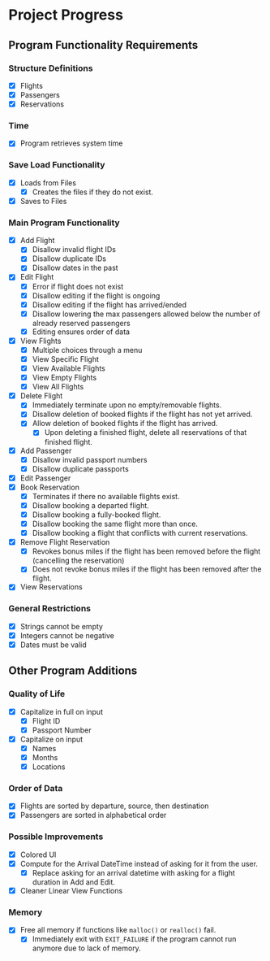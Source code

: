 # Project Progress

## Program Functionality Requirements

### Structure Definitions

- [x] Flights
- [x] Passengers
- [x] Reservations

### Time

- [x] Program retrieves system time

### Save Load Functionality

- [x] Loads from Files
  - [x] Creates the files if they do not exist.
- [x] Saves to Files

### Main Program Functionality

- [x] Add Flight
  - [x] Disallow invalid flight IDs
  - [x] Disallow duplicate IDs
  - [x] Disallow dates in the past
- [x] Edit Flight
  - [x] Error if flight does not exist
  - [x] Disallow editing if the flight is ongoing
  - [x] Disallow editing if the flight has arrived/ended
  - [x] Disallow lowering the max passengers allowed below the number of already reserved passengers
  - [x] Editing ensures order of data
- [x] View Flights
  - [x] Multiple choices through a menu
  - [x] View Specific Flight
  - [x] View Available Flights
  - [x] View Empty Flights
  - [x] View All Flights
- [x] Delete Flight
  - [x] Immediately terminate upon no empty/removable flights.
  - [x] Disallow deletion of booked flights if the flight has not yet arrived.
  - [x] Allow deletion of booked flights if the flight has arrived.
    - [x] Upon deleting a finished flight, delete all reservations of that finished flight.
- [x] Add Passenger
  - [x] Disallow invalid passport numbers
  - [x] Disallow duplicate passports
- [x] Edit Passenger
- [x] Book Reservation
  - [x] Terminates if there no available flights exist.
  - [x] Disallow booking a departed flight.
  - [x] Disallow booking a fully-booked flight.
  - [x] Disallow booking the same flight more than once.
  - [x] Disallow booking a flight that conflicts with current reservations.
- [x] Remove Flight Reservation
  - [x] Revokes bonus miles if the flight has been removed before the flight (cancelling the reservation)
  - [x] Does not revoke bonus miles if the flight has been removed after the flight.
- [x] View Reservations

### General Restrictions

- [x] Strings cannot be empty
- [x] Integers cannot be negative
- [x] Dates must be valid

## Other Program Additions

### Quality of Life

- [x] Capitalize in full on input
  - [x] Flight ID
  - [x] Passport Number
- [x] Capitalize on input
  - [x] Names
  - [x] Months
  - [x] Locations

### Order of Data

- [x] Flights are sorted by departure, source, then destination
- [x] Passengers are sorted in alphabetical order

### Possible Improvements

- [x] Colored UI
- [x] Compute for the Arrival DateTime instead of asking for it from the user.
  - [x] Replace asking for an arrival datetime with asking for a flight duration in Add and Edit.
- [x] Cleaner Linear View Functions

### Memory

- [x] Free all memory if functions like `malloc()` or `realloc()` fail.
  - [x] Immediately exit with `EXIT_FAILURE` if the program cannot run anymore due to lack of memory.
